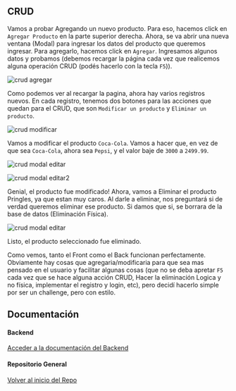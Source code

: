 ## CRUD

Vamos a probar Agregando un nuevo producto. Para eso, hacemos click en `Agregar Producto` en la parte superior derecha.
Ahora, se va abrir una nueva ventana (Modal) para ingresar los datos del producto que queremos ingresar. Para agregarlo, hacemos click en `Agregar`. Ingresamos algunos datos y probamos (debemos recargar la página cada vez que realicemos alguna operación CRUD (podés hacerlo con la tecla `F5`)).

![crud agregar](https://i.ibb.co/7Wsn0GT/agregar.png)

Como podemos ver al recargar la pagina, ahora hay varios registros nuevos. En cada registro, tenemos dos botones para las acciones que quedan para el CRUD, que son `Modificar un producto` y `Eliminar un producto`. 

![crud modificar](https://i.ibb.co/jDjy7hK/editar.png)

Vamos a modificar el producto `Coca-Cola`. Vamos a hacer que, en vez de que sea `Coca-Cola`, ahora sea `Pepsi`, y el valor baje de `3000` a `2499.99`.

![crud modal editar](https://i.ibb.co/mJdGmBk/pepsi.png)

![crud modal editar2](https://i.ibb.co/xJ0Yh5C/pepsi2.png)

Genial, el producto fue modificado! Ahora, vamos a Eliminar el producto Pringles, ya que estan muy caros. Al darle a eliminar, nos preguntará si de verdad queremos eliminar ese producto. Si damos que si, se borrara de la base de datos (Eliminación Física).

![crud modal editar](https://i.ibb.co/xJ0Yh5C/pepsi2.png)

Listo, el producto seleccionado fue eliminado.

Como vemos, tanto el Front como el Back funcionan perfectamente. Obviamente hay cosas que agregaria/modificaria para que sea mas pensado en el usuario y facilitar algunas cosas (que no se deba apretar `F5` cada vez que se hace alguna acción CRUD, Hacer la eliminación Logica y no física, implementar el registro y login, etc), pero decidí hacerlo simple por ser un challenge, pero con estilo.


## Documentación

#### Backend

[Acceder a la documentación del Backend](https://github.com/AguzKind/ChallengeTDevs/tree/main/Backend)

#### Repositorio General

[Volver al inicio del Repo](https://github.com/AguzKind/ChallengeTDevs/tree/main)
